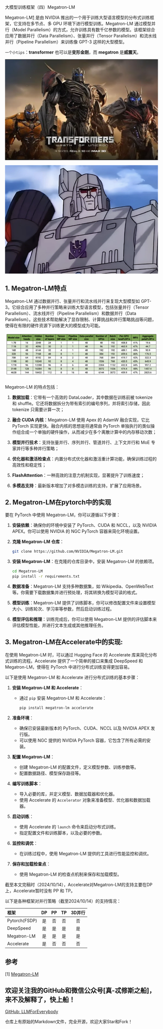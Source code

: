 大模型训练框架（四）Megatron-LM

Megatron-LM[1](#refer-anchor-1) 是由 NVIDIA 推出的一个用于训练大型语言模型的分布式训练框架，它支持在多节点、多 GPU 环境下进行模型训练。Megatron-LM 通过模型并行（Model Parallelism）的方式，允许训练具有数千亿参数的模型。该框架综合应用了数据并行（Data Parallelism）、张量并行（Tensor Parallelism）和流水线并行（Pipeline Parallelism）来训练像 GPT-3 这样的大型模型。

`一个小tips`：**transformer** 也可以是**变形金刚**，而 **megatron** 是**威震天**。

![alt text](assest/大模型训练框架（四）Megatron-LM/00.png)

![alt text](assest/大模型训练框架（四）Megatron-LM/0.png)

## 1. Megatron-LM特点

Megatron-LM 通过数据并行、张量并行和流水线并行来复现大型模型如 GPT-3。它综合应用了多种并行策略来训练大型语言模型，包括张量并行（Tensor Parallelism）、流水线并行（Pipeline Parallelism）和数据并行（Data Parallelism）。这些技术帮助解决了显存限制、计算挑战和并行策略挑战等问题，使得在有限的硬件资源下训练更大的模型成为可能。

![alt text](assest/大模型训练框架（四）Megatron-LM/1.png)

Megatron-LM 的特点包括：

1. **数据加载**：它带有一个高效的 DataLoader，其中数据在训练前被 tokenize 和 shuffle。它还将数据拆分为带有索引的编号序列，并将索引存储，因此 tokenize 只需要计算一次；

2. **融合 CUDA 内核**：Megatron-LM 使用 Apex 的 AdamW 融合实现，它比 PyTorch 实现更快。融合内核的思想是将通常由 PyTorch 单独执行的类似操作组合成一个单独的硬件操作，从而减少在多个离散计算中的内存移动次数；

3. **模型并行技术**：支持张量并行、序列并行、管道并行、上下文并行和 MoE 专家并行等多种并行策略；

4. **优化器和激活检查点**：内置分布式优化器和激活重计算功能，确保训练过程的高效性和稳定性；

5. **FlashAttention**：一种高效的注意力机制实现，显著提升了训练速度；

6. **多模态支持**：最新版本增加了对多模态训练的支持，扩展了应用场景。


## 2. Megatron-LM在pytorch中的实现

要在 PyTorch 中使用 Megatron-LM，你可以遵循以下步骤：

1. **安装依赖**：确保你的环境中安装了 PyTorch、CUDA 和 NCCL，以及 NVIDIA APEX。你可以使用 NVIDIA 的 NGC PyTorch 容器来简化环境设置。

2. **克隆 Megatron-LM 仓库**：
   ```bash
   git clone https://github.com/NVIDIA/Megatron-LM.git
   ```

3. **安装 Megatron-LM**：在克隆的仓库目录中，安装 Megatron-LM 的依赖项。
   ```bash
   cd Megatron-LM
   pip install -r requirements.txt
   ```

4. **数据准备**：Megatron-LM 支持多种数据集，如 Wikipedia、OpenWebText 等。你需要下载数据集并进行预处理，将其转换为模型可读的格式。

5. **模型训练**：Megatron-LM 提供了训练脚本，你可以修改配置文件来设置模型大小、训练轮次、学习率等参数，然后启动训练过程。

6. **模型评估和推理**：训练完成后，你可以使用 Megatron-LM 提供的评估脚本来评估模型性能，并进行文本生成或其他推理任务。


## 3. Megatron-LM在Accelerate中的实现:

在使用 Megatron-LM 时，可以通过 Hugging Face 的 Accelerate 库来简化分布式训练的流程。Accelerate 提供了一个简单的接口来集成 DeepSpeed 和 Megatron-LM，使得在 PyTorch 中进行分布式训练变得更加容易。

以下是使用 Megatron-LM 和 Accelerate 进行分布式训练的基本步骤：

1. **安装 Megatron-LM 和 Accelerate**：
   - 通过 `pip` 安装 Megatron-LM 和 Accelerate：
     ```bash
     pip install megatron-lm accelerate
     ```

2. **准备环境**：
   - 确保已安装最新版本的 PyTorch、CUDA、NCCL 以及 NVIDIA APEX 发行版。
   - 可以使用 NGC 提供的 NVIDIA PyTorch 容器，它包含了所有必需的安装。

3. **配置 Megatron-LM**：
   - 创建 Megatron-LM 的配置文件，定义模型参数、训练参数等。
   - 配置数据路径、模型保存路径等。

4. **编写训练脚本**：
   - 导入必要的库，并定义模型、数据加载器和优化器。
   - 使用 Accelerate 的 `Accelerator` 对象来准备模型、优化器和数据加载器。

5. **启动训练**：
   - 使用 Accelerate 的 `launch` 命令来启动分布式训练。
   - 指定配置文件和训练脚本，以及必要的参数。

6. **监控和调优**：
   - 在训练过程中，使用 Megatron-LM 提供的工具进行性能监控和调优。

7. **保存和加载检查点**：
   - 使用 Megatron-LM 的检查点机制来保存和加载模型。

截至本文完稿时（2024/10/14），Accelerate对Megatron-LM的支持主要在DP上，Accelerate暂时没有 PP 和 TP。


以下是各种框架对并行策略（截至2024/10/14）的支持情况：

| 框架 | DP| PP |TP|3D并行|
| :--- |:----:| :----: |:---: |:---: |
| Pytorch(FSDP)|是|否| 否|否|
| DeepSpeed |是| 是|是 |是|
| Megatron-LM|是|是|是|是|
| Accelerate |是|否|否|否|

## 参考

<div id="refer-anchor-1"></div>

[1] [Megatron-LM](https://github.com/NVIDIA/Megatron-LM)

## 欢迎关注我的GitHub和微信公众号[真-忒修斯之船]，来不及解释了，快上船！

[GitHub: LLMForEverybody](https://github.com/luhengshiwo/LLMForEverybody)

仓库上有原始的Markdown文件，完全开源，欢迎大家Star和Fork！
